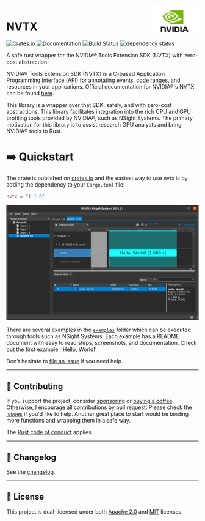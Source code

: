 <img align="right" alt="NVIDIA Logo" width="25%" src="assets/Nvidia-Logo.png">

# NVTX
[![Crates.io](https://img.shields.io/crates/v/nvtx)](https://crates.io/crates/nvtx)
[![Documentation](https://docs.rs/nvtx/badge.svg)](https://docs.rs/nvtx)
[![Build Status](https://github.com/simbleau/nvtx/workflows/build/badge.svg)](https://github.com/simbleau/nvtx/actions/workflows/build.yml)
[![dependency status](https://deps.rs/repo/github/simbleau/nvtx/status.svg)](https://deps.rs/repo/github/simbleau/nvtx)

A safe rust wrapper for the NVIDIA® Tools Extension SDK (NVTX) with zero-cost abstraction.

NVIDIA® Tools Extension SDK (NVTX) is a C-based Application Programming Interface (API) for annotating events, code ranges, and resources in your applications.
Official documentation for NVIDIA®'s NVTX can be found [here](https://nvidia.github.io/NVTX/doxygen/index.html).

This library is a wrapper over that SDK, safely, and with zero-cost abstractions. This library facilitates integration into the rich CPU and GPU profiling tools provided by NVIDIA®, such as NSight Systems. The primary motivation for this library is to assist research GPU analysts and bring NVIDIA® tools to Rust.

# ➡️ Quickstart

The crate is published on [crates.io](https://crates.io/crates/nvtx) and the easiest way to use nvtx is by adding the dependency to your `Cargo.toml` file:

```toml
nvtx = "1.1.0"
```

![Hello, World](examples/hello_world/screenshot.png)

There are several examples in the [`examples`](examples) folder which can be executed through tools such as NSight Systems. Each example has a README document with easy to read steps, screenshots, and documentation. Check out the first example, '[Hello, World!](https://github.com/simbleau/nvtx/tree/main/examples/hello_world)'

Don't hesitate to [file an issue](https://github.com/simbleau/nvtx/issues/new) if you need help.

---

## 🤝 Contributing

If you support the project, consider [sponsoring](https://github.com/sponsors/simbleau) or [buying a coffee](https://www.buymeacoffee.com/simbleau). Otherwise, I encourage all contributions by pull request. Please check the [issues](https://github.com/simbleau/nvtx/issues) if you'd like to help. Another great place to start would be binding more functions and wrapping them in a safe way.

The [Rust code of conduct](https://www.rust-lang.org/policies/code-of-conduct) applies.

---

## 📜 Changelog

See the [changelog](CHANGELOG.md).

---

## 🔏 License
This project is dual-licensed under both [Apache 2.0](LICENSE-APACHE) and [MIT](LICENSE-MIT) licenses.
